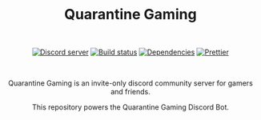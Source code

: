 <div align="center">
  <br />
  <h1 align="center">
    Quarantine Gaming
  </h1>
  <br />
  <p>
    <a href="https://discord.com/"><img src="https://img.shields.io/discord/351178660725915649?color=7289da&logo=discord&logoColor=white" alt="Discord server" /></a>
    <a href="https://github.com/JKLorenzo/Quarantine-Gaming/actions"><img src="https://github.com/JKLorenzo/Quarantine-Gaming/workflows/Testing/badge.svg" alt="Build status" /></a>
    <a href="https://david-dm.org/JKLorenzo/Quarantine-Gaming"><img src="https://img.shields.io/david/JKLorenzo/Quarantine-Gaming.svg?maxAge=3600" alt="Dependencies" /></a>
    <a href="https://github.com/prettier/prettier"><img src="https://img.shields.io/badge/code_style-prettier-ff69b4.svg?style=flat-square" alt="Prettier" /></a>
  </p>
  <br />
  <p>Quarantine Gaming is an invite-only discord community server for gamers and friends.</p>
  <p>This repository powers the Quarantine Gaming Discord Bot.</p>
</div>
